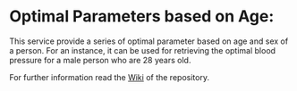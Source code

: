 ﻿# Optimal Parameters based on Age:


This service provide a series of optimal parameter based on age and sex of a person. For an instance, it can be used for retrieving the optimal blood pressure for a male person who are 28 years old. 

For further information read the [Wiki](https://github.com/MyHealthyLife/service03-OptimalParameters/wiki "") of the repository.